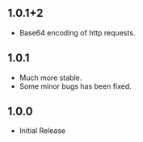 ## 1.0.1+2

* Base64 encoding of http requests.

## 1.0.1

* Much more stable.
* Some minor bugs has been fixed.

## 1.0.0

* Initial Release
